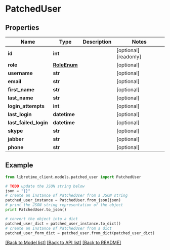 # PatchedUser


## Properties
Name | Type | Description | Notes
------------ | ------------- | ------------- | -------------
**id** | **int** |  | [optional] [readonly] 
**role** | [**RoleEnum**](RoleEnum.md) |  | [optional] 
**username** | **str** |  | [optional] 
**email** | **str** |  | [optional] 
**first_name** | **str** |  | [optional] 
**last_name** | **str** |  | [optional] 
**login_attempts** | **int** |  | [optional] 
**last_login** | **datetime** |  | [optional] 
**last_failed_login** | **datetime** |  | [optional] 
**skype** | **str** |  | [optional] 
**jabber** | **str** |  | [optional] 
**phone** | **str** |  | [optional] 

## Example

```python
from libretime_client.models.patched_user import PatchedUser

# TODO update the JSON string below
json = "{}"
# create an instance of PatchedUser from a JSON string
patched_user_instance = PatchedUser.from_json(json)
# print the JSON string representation of the object
print PatchedUser.to_json()

# convert the object into a dict
patched_user_dict = patched_user_instance.to_dict()
# create an instance of PatchedUser from a dict
patched_user_form_dict = patched_user.from_dict(patched_user_dict)
```
[[Back to Model list]](../README.md#documentation-for-models) [[Back to API list]](../README.md#documentation-for-api-endpoints) [[Back to README]](../README.md)


